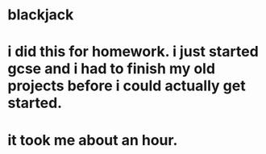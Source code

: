 # blackjack
# i did this for homework. i just started gcse and i had to finish my old projects before i could actually get started.
# it took me about an hour.
